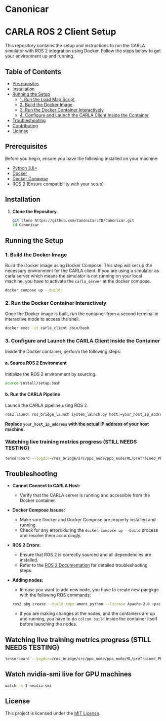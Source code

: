 # Canonicar

# CARLA ROS 2 Client Setup

This repository contains the setup and instructions to run the CARLA simulator with ROS 2 integration using Docker. Follow the steps below to get your environment up and running.

## Table of Contents

- [Prerequisites](#prerequisites)
- [Installation](#installation)
- [Running the Setup](#running-the-setup)
  - [1. Run the Load Map Script](#1-run-the-load-map-script)
  - [2. Build the Docker Image](#2-build-the-docker-image)
  - [3. Run the Docker Container Interactively](#3-run-the-docker-container-interactively)
  - [4. Configure and Launch the CARLA Client Inside the Container](#4-configure-and-launch-the-carla-client-inside-the-container)
- [Troubleshooting](#troubleshooting)
- [Contributing](#contributing)
- [License](#license)

## Prerequisites

Before you begin, ensure you have the following installed on your machine:

- [Python 3.8+](https://www.python.org/downloads/)
- [Docker](https://www.docker.com/get-started)
- [Docker Compose](https://docs.docker.com/compose/install/)
- [ROS 2](https://docs.ros.org/en/foxy/Installation.html) (Ensure compatibility with your setup)

## Installation

1. **Clone the Repository**

   ```bash
   git clone https://github.com/CanoniCarLTD/Canonicar.git
   cd Canonicar
   ```



## Running the Setup

### 1. Build the Docker Image

Build the Docker image using Docker Compose. This step will set up the necessary environment for the CARLA client.
If you are using a simulator as carla server which means the simulator is not running on your local machine, you have to activate the `carla_server` at the docker compose.

```bash
docker compose up --build
```

### 2. Run the Docker Container Interactively

Once the Docker image is built, run the container from a second terminal in interactive mode to access the shell.

```bash
docker exec -it carla_client /bin/bash
```

### 3. Configure and Launch the CARLA Client Inside the Container

Inside the Docker container, perform the following steps:

#### a. Source ROS 2 Environment

Initialize the ROS 2 environment by sourcing.

```bash
source install/setup.bash
```

#### b. Run the CARLA Pipeline

Launch the CARLA pipeline using ROS 2.

```bash
ros2 launch ros_bridge_launch system_launch.py host:=your_host_ip_addres
```
**Replace `your_host_ip_address` with the actual IP address of your host machine.**


### Watching live training metrics progress (STILL NEEDS TESTING)

```bash
tensorboard --logdir=/ros_bridge/src/ppo_node/ppo_node/ML/preTrained_PPO_models --bind_all
```

## Troubleshooting

- **Cannot Connect to CARLA Host:**
  - Verify that the CARLA server is running and accessible from the Docker container.

- **Docker Compose Issues:**
  - Make sure Docker and Docker Compose are properly installed and running.
  - Check for any errors during the `docker compose up --build` process and resolve them accordingly.

- **ROS 2 Errors:**
  - Ensure that ROS 2 is correctly sourced and all dependencies are installed.
  - Refer to the [ROS 2 Documentation](https://docs.ros.org/en/foxy/index.html) for detailed troubleshooting steps.

- **Adding nodes:**
  - In case you want to add new node, you have to create new pacgkge with the following ROS commands:
  ```bash
  ros2 pkg create --build-type ament_python --license Apache-2.0 <package_name>
  ```
  - if you are making changes at the nodes, and the containers are up and running, you have to do `colcon build` inside the container itself before launching the nodes.

## Watching live training metrics progress (STILL NEEDS TESTING)

```bash
tensorboard --logdir=/ros_bridge/src/ppo_node/ppo_node/ML/preTrained_PPO_models --bind_all
```
## Watch nvidia-smi live for GPU machines

```bash
watch -n 1 nvidia-smi
```

## License

This project is licensed under the [MIT License](LICENSE).
